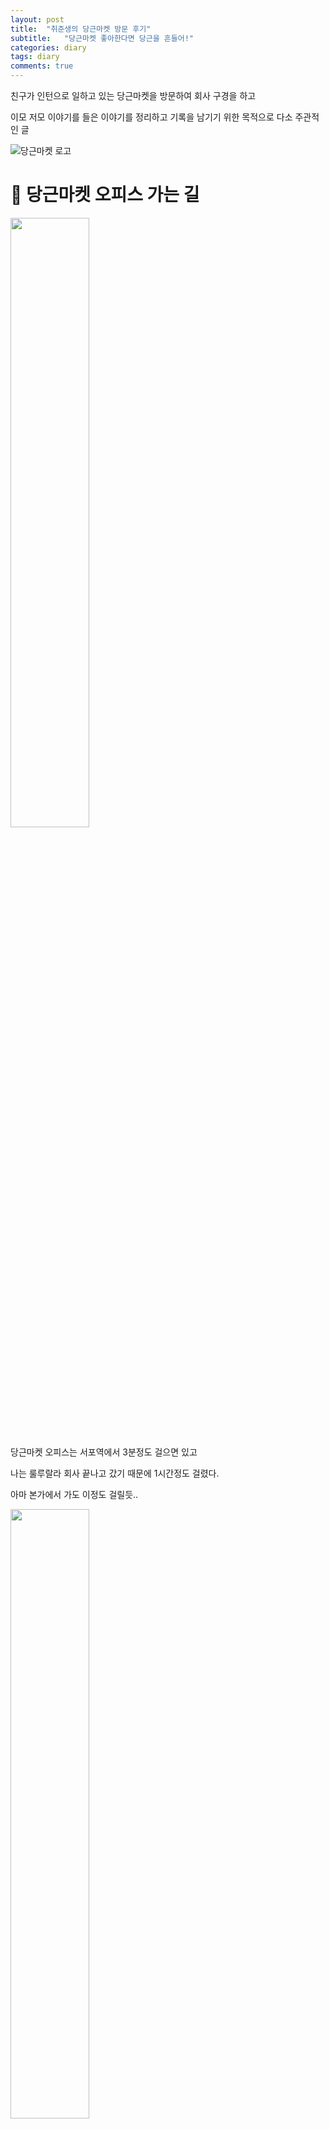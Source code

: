```yaml
---
layout: post
title:  "취준생의 당근마켓 방문 후기"
subtitle:   "당근마켓 좋아한다면 당근을 흔들어!"
categories: diary
tags: diary
comments: true
---
```

친구가 인턴으로 일하고 있는 당근마켓을 방문하여 회사 구경을 하고

이모 저모 이야기를 들은 이야기를 정리하고 기록을 남기기 위한 목적으로 다소 주관적인 글



![당근마켓 로고](https://cdn-images-1.medium.com/fit/t/1600/480/1*fTQOUpe09RAWcotdIl2G5w.jpeg)



# 🥕 당근마켓 오피스 가는 길

<img src="/assets/post_img/KakaoTalk_Photo_2019-01-08-22-42-38-3.jpeg" style="width:50%"/>

당근마켓 오피스는 서포역에서 3분정도 걸으면 있고

나는 룰루랄라 회사 끝나고 갔기 때문에 1시간정도 걸렸다.

아마 본가에서 가도 이정도 걸릴듯.. 

<img src="/assets/post_img/KakaoTalk_Photo_2019-01-08-22-42-38-2.jpeg" style="width:50%;" />



지도를 켜고 따라가다 보면 익숙한 로고와함께 당근마켓 위치가 보인다.

이 입간판(?)이 서 있는 곳 근처에 문이 있는데 그곳은 다른 곳으로 가는 문이었어서 잠깐 혼란을 겪고

건물을 빙 둘러 다른 입구를 찾아서 들어갔다.



# 🥕 당근마켓 오피스 첫 인상

<img src="/assets/post_img/KakaoTalk_Photo_2019-01-08-22-42-38-1.jpeg" style="width:50%;">

엘레베이터를 내리면 바로 당근마켓로고가 크게 버티고 있다. 

들어가자마자 채용 홈페이지에서 볼 수 있었던 공간이 있어서 굉장히 반가웠다. 

사진으로 보던 것 처럼 푸릇푸릇하고(?) 어찌보면 분위기 좋은 카페에 와 있는 느낌이 들 정도로 순간 모각코를 하러 온건지 착각 할 정도로 첫 인상이 좋았다. 

<img src="/assets/post_img/image-20190110221201880.png" style="width:80%;" />

사진의 오른쪽에 보면 코카콜라 냉장고가 있는데 저기에서 웰컴드링크(?)로 원하는것을 꺼내 먹을 수 있게 해 주셔서 일하고 와서 정신이 살짝 혼미 해 져있는 나는 몬스터에너지를 골라 쭈욱 들이키며 회의실을 소개받으러 갔다.

한쪽 벽면엔 바닥에 깔면 내가 눕고도 남을 만큼의 거대한 모니터가 있었고 거기에는 `애플TV`가 물려있었다.

10명정도가 둘러 앉을 수 있는 책상에는 `맥북프로`와 이번에 새로 나온 `아이패드 프로 3세대`가 `애플펜슬 2세대`와 함께 나란히 놓여 있었다.

회의실용으로 이렇게 완벽하고 이쁜 기기들이라니, 애플생태계에 들어온지 몇달 안 된 내가 보기엔 최고의 회의실 첫 인상 이었다.

이후에 다시 이야기 하겠지만, CTO님이 오셔서 화면으로 자료들을ㄴ 보여주셨는데 그때 지나간 애플 TV 화면 보호기로 나오는 영상들이 너무 아름다워서 사실 CTO님의 이야기를 들으면서 감탄을 몇번 했는데 그중 몇개는 TV의 영상을 보며 한 것이었다.. 제성합니다.. 넘 멋져서 저도모르게..

그후 탕비실과 휴게실이 별도로 있었는데 앞의 두 공간이 너무 강해서 평범한 공간 이었다.

중간에 머신러닝쪽을 맡으시는 직원분이 탕비실을 들리시며 우리에게 말을 걸어주셨는데 알고보니 거기서 일하시는 개발자분들은 모두 네이버/카카오 에서 일하셨던 분들이었던 것 초천재분들이 모여계신 것 같았다.

그런 분들이 70억 규모의 VC를 받아 만든 당근마켓은 귀여운 이름과는 이질감이 들어 안 어울릴 정도로 대단한 분들이 많았다.

실제로 일을 하는 사무실 공간의 각자의 책상은  `스탠딩 데스크`로 전동으로 책상이 올라갔다 내려갔다 하는데 무지 심플하게 생겨선 그렇게 올라가는 줄 몰랐다.

회사 성장이 빨라서 이곳도 조만간 떠나실 예정이라고 들었다. 다음 이사 갈 곳은 얼마나 더 예쁠까. 기회되면 또 방문하고 싶다.



# 🥕 회사 복지 및 워크스테이션

회사의 전반적인 워크스테이션 장비들은 주로 애플계열로 되어있다. 위에서 이야기 했듯 대부분 애플제품이었다.

나는 그래서 애플친화적인 기업이다 라고 판단했는데 CTO님이 말씀하시길 

> "우리는 좋은 것을 사용하려고 하는 편입니다. 애플보다 좋다고 느껴지는 것이 있으면 사용 할 겁니다."

라고 하셔서 괜시리 깨달음을 얻었다. 맞다. 내가 맥북을 쓰는 것은 애플이 좋아서가 아니라 맥북이 개발하기에 나에게 가장 잘 맞기 때문이었다.

이처럼 당근마켓은 좋은 툴이 있다면 제안하고 함께 사용 할 수 있도록 열려있다고 한다.

또 맘에 들었던 복지중 하나는 매주 목요일을 원격근무를 하는 날로 정해서 한다고 하는데 무작정 좋은것은 아니고 어차피 출근하지 않더라도 자신의 자리에서 일을 하고 산출물을 내야되기 때문에 오히려 출근하는 것이 나을 수도 있다. 나라도 특별한 일이 있는것이 아니라면 출근해서 일 하는게 나을 듯! 

개발 환경은 `Ruby on Rails` 와 ` AWS` 등을 포함해 빠른 개발을 할 수 있는 스타트업 중심의 스택으로 구성 되어 있었다.

내가 당근 마켓에 끌린 것도 처음 시작한 개발 언어인 `Ruby on Rails` 가 모집공고 상단에 있어서 관심있게 보기 시작 해서이다.

파도파도 좋은것들 투성인데 또 맘에 드는건 요새 핫한 markdown 문서 공유 툴인 `Notion` 사용을 한다는 것이다.

나는 개인적으로 기존에 `Typora`로  사용하고 있었는데 개발의 초기단계라 문서가 많이 나오기도 하고 꼭 한번 써 보고 싶어서 내가 다니는 회사의 팀에서도 `Notion`을 통한 문서 공유를 제안했는데 아무래도 보안에 걸리는 것이 있을 수도 있다 보니 아직은 논의를 하고 있는 중이다. 

전반적으로 정리하면 누구든 `원하는 것을 제안 할 수 있는 환경` 인 점이 맘에 드는 곳이었다. 

어쩌면 당연한 것이지만 이런 환경을 실현하기가 어려운 것이라 더 좋아 보였던 것 같다.

더 많은 정보 및 채용은 [공식채용공고](https://dngn.kr/join-us) 페이지에서 확인하길 바란다.

# 🥕 CTO와의 만남 (?)

회사내의 문화중 하나는 수평적인 문화를 위해 서로를 영어이름으로 부르는데 CTO님의 닉네임은 Seapy다.

개인적으로 이런 발표를 기대했지만 바쁘신 분에게 요구하기가 죄송스러워 희망하기만 했는데 너무도 친절히 설명 해 주셨다.

그리고 CTO 님이 입고 계셨던 WWDC에 다녀오면 가져오셨다던 애플 조끼가 너무 멋졌다.. 

(애플에 들어오긴 쉬웠지만 나가긴 어려울 것이라고 생각도 들었다리..)

설명을 잘 해 주셔서 말주변이 좋으신가 보다 생각했는데 알고보니 유튜브/ 블로그 등의 SNS를 많이 하시고 또 글도 많이 쓰시는 분이셨다. 사실 여러군데 찾아보니 안 하시는 SNS를 찾는게 빠를 정도로 많이 하고 계셨다.. :joy:

이건 믿고봐야한다는 생각에 모두 구독..!

당근마켓 운영의 기본 원칙은 `투자금` 이나 `광고수입` 들을 쟁여두지 않고 모두 다시 당근마켓을 알리고 광고하는데 태운다고 한다.

이는 글로벌 스트리밍 기업 `넷플릭스`나 `실리콘 밸리` 에서도 지켜지는 원칙이며 물들어올 때 노를 저어야 하는 스타트업에 꼭 필요한 원칙이지 싶다.

아래에 들은 내용을 간단히 정리해보았다.

## 현재까지의 당근마켓

성장 곡선을 이야기할때 어플같은 경우는 가입자수를 그래프화시켜서 이야기 하는데 일부 앱들은 투자를 쉽게 받을 목적으로 이 수치를 누적 가입자수로 뻥튀기 시키는데 당근마켓 같은 경우는 실제로 유입되어 활동하는 유저들만을 기반으로 하기때문에 더욱 유의미한 자료였던 것 같다. 

<img src="https://www.notion.so/image/https%3A%2F%2Fs3-us-west-2.amazonaws.com%2Fsecure.notion-static.com%2F7b3f49a5-6ad2-4280-891c-82db67df3b42%2Fdaangn-3years-mau.png" style="width:80%;" />

위 그래프는 공식 채용 사이트 에서 가져온 `WAU` 그래프이다.

중간에 한번씩 떨어지는 구간이 있는데 이 구간의 대한 해석은 여러분이 직접 맞춰보는것도 좋을 것 같다. 

자세히 보면 그럴만한 이유가 있는 구간이니 시간나면 해석 해 보시길



2016년에 그래프가 시작하여 2018년 10월까지 시간이 흐를수록 거의 수직에 가깝게 가팔라지고있다. 

2019년 지금까지도 그래프는 계속 상승중이며 비슷하게 커졌던 기업인 `배달의 민족` 의 아성을 위협 할 만하지 않은가?



## 앞으로의 당근마켓

어떤 기업이던 현재 머물러 수익을 창출하려 한다면 반드시 주저않게 되어있다.

끊임없이 새로운 기술들과 서비스들이 우후죽순으로 생겨나기 때문이다.

아마 당근마켓은 지역 서비스로써의 굳건한 입지를 다져나가지 않을까 싶다. 

`중고나라`같은 서비스는 네이버 종속적인점을 제하고 보더라도 크게 달라지는 점이 없다.

`대체제`가 없어서 쓸 수 밖에 없는 서비스지 않은가? 이미 업자 잡기나 사기꾼 잡기도 손을 놓은 듯 하고..

## 기타 등등

서비스를 운영하는 경험적으로 배운 점은 테스트 방법이었다.

테스트 라는 말이 적합한 지는 모르겠는데, 유저에게는 속도로 비추어지는 `비기능적인 요구` 에 대한 업데이트를 배포전에 일부 지역에서 테스트를 해 보는 방식에 대해 새로운 인사이트를 얻었다. 

만약 로컬 테스트후 문제 없다고 판단되어 배포를 했다가 버그가 나면 큰 일 이기에 이런 지역적인 테스트 방법이 유용하게 다가왔다. 이건 진짜 서비스를 운용 해보지 않으면 알 수 없는 것 :cry:



# 🥕 방문 후기

평소에도 장난처럼 커뮤니티 댓글을 보면 "혹시 누군가 시켜서 하는 거라면 다음에 당근을 흔들어 주세요!" 라는 글에서 부터 

꽤 자연스럽게 우리 삶에 당근이라는 채소가 많이 등장 하는 것 같다. (?)  

물론 그 당근과 이 당근은 다르지만.. 그만큼 친숙하게 느껴졌던 회사였던 것 같다.

더불어서, 회사 방문을 통해 여러 이야기를 듣고 현업자분들에게 이야기를 들으니 내 손으로 할 수 있는 것들이 정말 많다는 것을 다시한번 느끼게 되는 자극제가 되었다.

이렇게 블로그를 쓰는 것만 봐도 내가 얼마나 자극 받았는지 알 수 있는 것 같다. 

( 직장인이 퇴근하고 글을 쓰는 것은 정말 힘들다는 것을 깨달았다.)

역시 나는 끊임없이 공부해야겠어 라는 마음을 곤고히 하게 해 준 기회면서 전과를 하여 컴퓨터를 배운지 이제 2년이 되었는데 더욱 열정을 불태울 수 있는 시간이었다.

취준생의 마음가짐으로 다녀 온 것이라 더 재미있었을 수도..ㅎ

그리고 역시 애플이 짱이다.. 사무실에 있는 `애플숲`은 나로 하여금 이곳이 아니더라도 맥북으로 모두가 생산성을 논하면서 일하는 회사를 상상하게 만들어주었다.

처음 배운 프로그래밍 언어였던 레일즈를 실무에서도 이렇게 잘 쓰인다는 것을 직접 보니 레일즈.. 죽지않았다! 라는 마음도 들었고.. 받아온 스티커 중에 Ruby를 들고 있는 토끼는 내 마음에 다시한번 Ruby를 각인시켜 불태워 주었다..헤.. 커여워..

<img src="/assets/post_img/KakaoTalk_Photo_2019-01-10-23-39-40.jpeg" style="width: 70%;" />

조만간 당근마켓에서 [루비세미나](https://festa.io/events/183)를 여는데 이미 신청도 완료한 상태라 기대하는 중이다!

가서 또 반가운 얼굴들을 만나길

<img src="/assets/post_img/KakaoTalk_Photo_2019-01-10-22-37-19.jpeg" style="width: 70%;" />

마지막으로, 초대해준 재호! 같이 가준 치오형, 채채 너무 꺼마워여~ 덕분에 기억에 남을 시간을 가질 수 있었어요옹

다음에 또 기회가 되서 이런 시간 자주 가지길.. 늘 선한 영향력 감사합니당